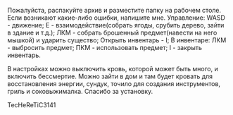 Пожалуйста, распакуйте архив и разместите папку на рабочем столе.
Если возникают какие-либо ошибки, напишите мне.
Управление:
WASD - движение;
E - взаимодействие(собрать ягоды, срубить дерево, зайти в здание и т.д.);
ЛКМ - собрать брошенный предмет(навести на него мышкой) и ударить существо;
Открыть инвентарь - I;
В инвентаре:
ЛКМ - выбросить предмет;
ПКМ - использовать предмет;
I - закрыть инвентарь.

В настройках можно выключить кровь, которой может быть много, и включить бессмертие.
Можно зайти в дом и там будет кровать для восстановления энергии, сундук, точило для создания инструментов, гриль и соковыжималка.
Спасибо за установку.

TecHeReTiC3141
